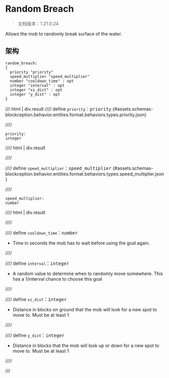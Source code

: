 # Random Breach

> 文档版本：1.21.0.24

Allows the mob to randomly break surface of the water.

## 架构

```mcschema
random_breach:
{
  priority "priority"
  speed_multiplier "speed_multiplier"
  number "cooldown_time" : opt
  integer "interval" : opt
  integer "xz_dist" : opt
  integer "y_dist" : opt
}

```

/// html | div.result
//// define
`priority`：<samp>priority</samp> {#assets.schemas-blockception.behavior.entities.format.behaviors.types.priority.json}


////

```mcschema
priority:
integer

```

//// html | div.result

////



//// define
`speed_multiplier`：<samp>speed_multiplier</samp> {#assets.schemas-blockception.behavior.entities.format.behaviors.types.speed_multiplier.json}


////

```mcschema
speed_multiplier:
number

```

//// html | div.result

////



//// define
`cooldown_time`：<samp>number</samp>

- Time in seconds the mob has to wait before using the goal again.


////


//// define
`interval`：<samp>integer</samp>

- A random value to determine when to randomly move somewhere. This has a 1/interval chance to choose this goal


////


//// define
`xz_dist`：<samp>integer</samp>

- Distance in blocks on ground that the mob will look for a new spot to move to. Must be at least 1


////


//// define
`y_dist`：<samp>integer</samp>

- Distance in blocks that the mob will look up or down for a new spot to move to. Must be at least 1


////


///


